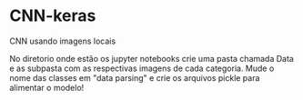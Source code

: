 # CNN-keras
CNN usando imagens locais

No diretorio onde estão os jupyter notebooks crie uma pasta chamada Data e as subpasta com as respectivas imagens de cada categoria. 
Mude o nome das classes em "data parsing" e crie os arquivos pickle para alimentar o modelo! 
